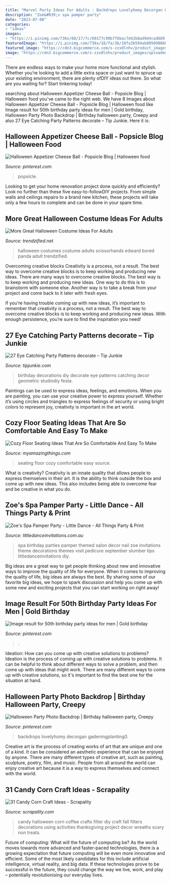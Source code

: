 ```yaml
---
title: "Marvel Party Ideas For Adults : Backdrops Lovelyhomy Decorgan Gadeningplanting0"
description: "Zoe&#039;s spa pamper party"
date: "2023-07-08"
categories:
- "ideas"
images:
- "https://i.pinimg.com/736x/60/17/7c/60177c90b7f6bac7d42b8ad944cad689.jpg"
featuredImage: "https://i.pinimg.com/736x/18/fa/3b/18fa3b594ab8950908607e69c8ee2eb0.jpg"
featured_image: "https://cdn3.bigcommerce.com/s-zzx0lnhv/product_images/uploaded_images/b7e06409-2eff-4090-a9ae-ddf19e80a18b.jpg"
image: "https://cdn3.bigcommerce.com/s-zzx0lnhv/product_images/uploaded_images/b7e06409-2eff-4090-a9ae-ddf19e80a18b.jpg"
---
```



There are endless ways to make your home more functional and stylish. Whether you’re looking to add a little extra space or just want to spruce up your existing environment, there are plenty ofDIY ideas out there. So what are you waiting for? Start tinkering today!

	

		
searching about Halloween Appetizer Cheese Ball - Popsicle Blog | Halloween food you've came to the right web. We have 8 Images about Halloween Appetizer Cheese Ball - Popsicle Blog | Halloween food like Image result for 50th birthday party ideas for men | Gold birthday, Halloween Party Photo Backdrop | Birthday halloween party, Creepy and also 27 Eye Catching Party Patterns decorate – Tip Junkie. Here it is:
		
    
## Halloween Appetizer Cheese Ball - Popsicle Blog | Halloween Food

<img loading=lazy src="https://i.pinimg.com/736x/e6/8b/fd/e68bfdf366ed9d68be05c4761d3fb4ae.jpg" onerror="this.onerror=null;this.src='https://tse2.mm.bing.net/th?id=OIP.kTSinMeu3k_hkiUqf-EpxQHaLG&amp;pid=15.1';" alt="Halloween Appetizer Cheese Ball - Popsicle Blog | Halloween food">

_Source: pinterest.com_

>popsicle. 

	

Looking to get your home renovation project done quickly and efficiently? Look no further than these five easy-to-followDIY projects. From simple walls and ceilings repairs to a brand new kitchen, these projects will take only a few hours to complete and can be done in your spare time.

    
## More Great Halloween Costume Ideas For Adults

<img loading=lazy src="http://www.trendzified.net/wp-content/uploads/2014/10/lexwardscissorhands2011__700.jpg" onerror="this.onerror=null;this.src='https://tse1.mm.bing.net/th?id=OIP.8Tf3VPshPshqX4jnFzIn-wHaJ3&amp;pid=15.1';" alt="More Great Halloween Costume Ideas For Adults">

_Source: trendzified.net_

>halloween costumes costume adults scissorhands edward bored panda adult trendzified. 

	

Overcoming creative blocks
Creativity is a process, not a result. The best way to overcome creative blocks is to keep working and producing new ideas.
There are many ways to overcome creative blocks. The best way is to keep working and producing new ideas. One way to do this is to brainstorm with someone else. Another way is to take a break from your project and come back to it later with fresh eyes.

If you’re having trouble coming up with new ideas, it’s important to remember that creativity is a process, not a result. The best way to overcome creative blocks is to keep working and producing new ideas. With enough persistence, you’re sure to find the inspiration you need!

    
## 27 Eye Catching Party Patterns decorate – Tip Junkie

<img loading=lazy src="https://cdn.tipjunkie.com/wp-content/uploads/cache/73/76/73767c36c7b9f708b020ce1b392b8a5c.jpg" onerror="this.onerror=null;this.src='https://tse4.mm.bing.net/th?id=OIP.orjifVJMPxyCN0Fi_ScjhwHaLH&amp;pid=15.1';" alt="27 Eye Catching Party Patterns decorate – Tip Junkie">

_Source: tipjunkie.com_

>birthday decorations diy decorate eye patterns catching decor geometric studiodiy festa. 

	

Paintings can be used to express ideas, feelings, and emotions.
When you are painting, you can use your creative power to express yourself. Whether it’s using circles and triangles to express feelings of security or using bright colors to represent joy, creativity is important in the art world.

    
## Cozy Floor Seating Ideas That Are So Comfortable And Easy To Make

<img loading=lazy src="http://myamazingthings.com/wp-content/uploads/2017/08/floor-seating-15.jpeg" onerror="this.onerror=null;this.src='https://tse2.mm.bing.net/th?id=OIP.yqSk2HP2zcImSHNkM2JMBAHaLH&amp;pid=15.1';" alt="Cozy Floor Seating Ideas That Are So Comfortable And Easy To Make">

_Source: myamazingthings.com_

>seating floor cozy comfortable easy source. 

	

What is creativity?
Creativity is an innate quality that allows people to express themselves in their art. It is the ability to think outside the box and come up with new ideas. This also includes being able to overcome fear and be creative in what you do.

    
## Zoe&#039;s Spa Pamper Party - Little Dance - All Things Party &amp; Print

<img loading=lazy src="https://cdn3.bigcommerce.com/s-zzx0lnhv/product_images/uploaded_images/b7e06409-2eff-4090-a9ae-ddf19e80a18b.jpg" onerror="this.onerror=null;this.src='https://tse1.mm.bing.net/th?id=OIP.cF3oh0RCpVmfNpn_cNrGYwAAAA&amp;pid=15.1';" alt="Zoe&#039;s Spa Pamper Party - Little Dance - All Things Party &amp; Print">

_Source: littledanceinvitations.com.au_

>spa birthday parties pamper themed salon decor nail zoe invitations theme decorations themes visit pedicure september slumber tips littledanceinvitations diy. 

	

Big ideas are a great way to get people thinking about new and innovative ways to improve the quality of life for everyone. When it comes to improving the quality of life, big ideas are always the best. By sharing some of our favorite big ideas, we hope to spark discussion and help you come up with some new and exciting projects that you can start working on right away!

    
## Image Result For 50th Birthday Party Ideas For Men | Gold Birthday

<img loading=lazy src="https://i.pinimg.com/736x/18/fa/3b/18fa3b594ab8950908607e69c8ee2eb0.jpg" onerror="this.onerror=null;this.src='https://tse3.mm.bing.net/th?id=OIP.xAXkI8vKA65Zhi2DLJBBogHaKJ&amp;pid=15.1';" alt="Image result for 50th birthday party ideas for men | Gold birthday">

_Source: pinterest.com_

>. 

	

Ideation: How can you come up with creative solutions to problems?
Ideation is the process of coming up with creative solutions to problems. It can be helpful to think about different ways to solve a problem, and then come up with ideas that might work. There are many different ways to come up with creative solutions, so it's important to find the best one for the situation at hand.

    
## Halloween Party Photo Backdrop | Birthday Halloween Party, Creepy

<img loading=lazy src="https://i.pinimg.com/736x/60/17/7c/60177c90b7f6bac7d42b8ad944cad689.jpg" onerror="this.onerror=null;this.src='https://tse4.mm.bing.net/th?id=OIP.a_imt7N0YULvQBBejFtBNwHaJ3&amp;pid=15.1';" alt="Halloween Party Photo Backdrop | Birthday halloween party, Creepy">

_Source: pinterest.com_

>backdrops lovelyhomy decorgan gadeningplanting0. 

	

Creative art is the process of creating works of art that are unique and one of a kind. It can be considered an aesthetic experience that can be enjoyed by anyone. There are many different types of creative art, such as painting, sculpture, poetry, film, and music. People from all around the world can enjoy creative art because it is a way to express themselves and connect with the world.

    
## 31 Candy Corn Craft Ideas - Scrapality

<img loading=lazy src="https://s-media-cache-ak0.pinimg.com/564x/50/76/17/507617db187154101d519bb383cbeef8.jpg" onerror="this.onerror=null;this.src='https://tse4.mm.bing.net/th?id=OIP.nU707FtoNi6XhwIgc81vEwHaLH&amp;pid=15.1';" alt="31 Candy Corn Craft Ideas - Scrapality">

_Source: scrapality.com_

>candy halloween corn coffee crafts filter diy craft fall filters decorations using activities thanksgiving project decor wreaths scary non treats. 

	

Future of computing: What will the future of computing be?
As the world moves towards more advanced and faster-paced technologies, there is a growing expectation that future computing will be even more innovative and efficient. Some of the most likely candidates for this include artificial intelligence, virtual reality, and big data. If these technologies prove to be successful in the future, they could change the way we live, work, and play – potentially revolutionising our everyday lives.

